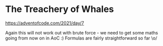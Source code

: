 The Treachery of Whales
=======================

https://adventofcode.com/2021/day/7

Again this will not work out with brute force - we need to get some maths going from now on in AoC :)
Formulas are fairly straightforward so far \o/



